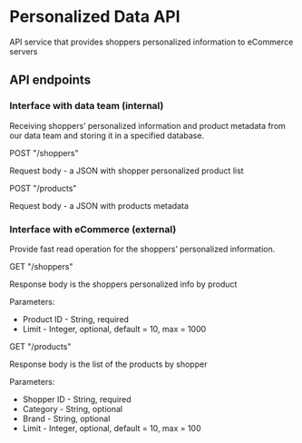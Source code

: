 # Personalized Data API
API service that provides shoppers personalized information to eCommerce servers

## API endpoints
### Interface with data team (internal)
Receiving shoppers’ personalized information and product metadata from our data team and storing it 
in a specified database.
<p> POST "/shoppers"
<p> Request body - a JSON with shopper personalized product list

<p> POST "/products"
<p> Request body - a JSON with products metadata


### Interface with eCommerce (external)
Provide fast read operation for the shoppers’ personalized information.

GET "/shoppers"
<p> Response body is the shoppers personalized info by product
<p> Parameters:
<ul>
<li>Product ID - String, required</li>
<li>Limit - Integer, optional, default = 10, max = 1000</li>
</ul>

<p> GET "/products"
<p> Response body is the list of the products by shopper
<p> Parameters:
<ul>
<li>Shopper ID - String, required
<li>Category - String, optional
<li>Brand - String, optional
<li>Limit - Integer, optional, default = 10, max = 100
</ul>